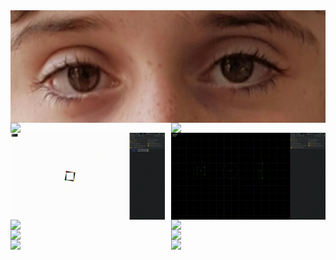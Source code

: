 <!--
**NachoToast/NachoToast** is a ✨ _special_ ✨ repository because its `README.md` (this file) appears on your GitHub profile.

Here are some ideas to get you started:

- 🔭 I’m currently working on ...
- 🌱 I’m currently learning ...
- 👯 I’m looking to collaborate on ...
- 🤔 I’m looking for help with ...
- 💬 Ask me about ...
- 📫 How to reach me: ...
- 😄 Pronouns: ...
- ⚡ Fun fact: ...
-->

<div style="display: flex; flex-flow: row wrap; justify-content: space-between;">

<img src="eyes.png" width="100%" />

<img src="colours_go_brrr.gif" width="49%" />

<img src="cyberpunk_2078.gif" width="49%" />

<img src="moving_shape_thing.gif" width="49%" />

<img src="shapes.gif" width="49%" />

<img src="https://user-images.githubusercontent.com/32235595/207449555-a8a57e06-ce75-451c-b658-777658c0d93f.png" width="49%" />

<img src="Spotify_Quiz_Demo.gif" width="49%" />

<img src="test_vis.gif" width="49%"  />

<img src="https://github.com/NachoToast/SimpleCustomGasFramework/raw/main/Source/Media/Expand.gif" width="49%"  /> 

<img src="https://user-images.githubusercontent.com/32235595/143158125-a8588f10-1172-4acb-bd1e-41a37500fb52.png" width="49%" />

<img src="caches.gif" width="49%" />

</div>